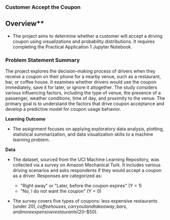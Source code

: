 ### Customer Accept the Coupon

## Overview**

- The project aims to determine whether a customer will accept a driving coupon using visualizations and probability distributions. It requires completing the Practical Application 1 Jupyter Notebook.
  
### Problem Statement Summary

The project explores the decision-making process of drivers when they receive a coupon on their phone for a nearby venue, such as a restaurant, bar, or coffee house. It examines whether drivers would use the coupon immediately, save it for later, or ignore it altogether. The study considers various influencing factors, including the type of venue, the presence of a passenger, weather conditions, time of day, and proximity to the venue. The primary goal is to understand the factors that drive coupon acceptance and develop a predictive model for coupon usage behavior.

**Learning Outcome**

- The assignment focuses on applying exploratory data analysis, plotting, statistical summarization, and data visualization skills to a machine learning problem.

**Data**

- The dataset, sourced from the UCI Machine Learning Repository, was collected via a survey on Amazon Mechanical Turk. It includes various driving scenarios and asks respondents if they would accept a coupon as a driver. Responses are categorized as:
  - "Right away" or "Later, before the coupon expires" (Y = 1)
  - "No, I do not want the coupon" (Y = 0)

- The survey covers five types of coupons: less expensive restaurants (under $20), coffee houses, carryout and takeaway, bars, and more expensive restaurants ($20–$50).
